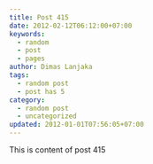 ```yaml
---
title: Post 415
date: 2012-02-12T06:12:00+07:00
keywords:
  - random
  - post
  - pages
author: Dimas Lanjaka
tags:
  - random post
  - post has 5
category:
  - random post
  - uncategorized
updated: 2012-01-01T07:56:05+07:00
---
```

This is content of post 415